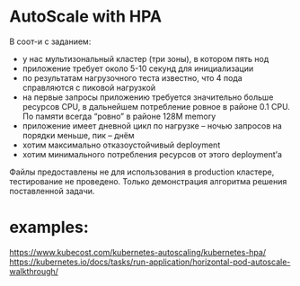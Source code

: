 # AutoScale with HPA
В соот-и с заданием:
- у нас мультизональный кластер (три зоны), в котором пять нод
- приложение требует около 5-10 секунд для инициализации
- по результатам нагрузочного теста известно, что 4 пода справляются с пиковой нагрузкой
- на первые запросы приложению требуется значительно больше ресурсов CPU, в дальнейшем потребление ровное в районе 0.1 CPU. 
  По памяти всегда “ровно” в районе 128M memory
- приложение имеет дневной цикл по нагрузке – ночью запросов на порядки меньше, пик – днём
- хотим максимально отказоустойчивый deployment
- хотим минимального потребления ресурсов от этого deployment’а

Файлы предоставлены не для использования в production кластере, тестирование не проведено.
Только демонстрация алгоритма решения поставленной задачи.

# examples:
https://www.kubecost.com/kubernetes-autoscaling/kubernetes-hpa/
https://kubernetes.io/docs/tasks/run-application/horizontal-pod-autoscale-walkthrough/
